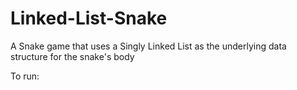 # Linked-List-Snake
A Snake game that uses a Singly Linked List as the underlying data structure for the snake's body

To run:


